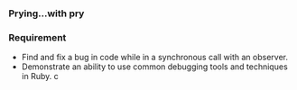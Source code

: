 ### Prying...with pry

### Requirement

  - Find and fix a bug in code while in a synchronous call with an observer.
  - Demonstrate an ability to use common debugging tools and techniques in Ruby.
c
